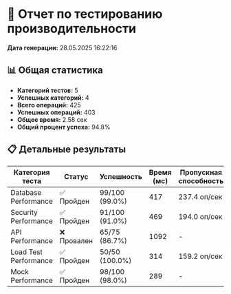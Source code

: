 # 🚀 Отчет по тестированию производительности

**Дата генерации:** 28.05.2025 16:22:16

## 📊 Общая статистика

- **Категорий тестов:** 5
- **Успешных категорий:** 4
- **Всего операций:** 425
- **Успешных операций:** 403
- **Общее время:** 2.58 сек
- **Общий процент успеха:** 94.8%

## 📋 Детальные результаты

| Категория теста | Статус | Успешность | Время (мс) | Пропускная способность |
|-----------------|--------|-----------|------------|----------------------|
| Database Performance | ✅ Пройден | 99/100 (99.0%) | 417 | 237.4 оп/сек |
| Security Performance | ✅ Пройден | 91/100 (91.0%) | 469 | 194.0 оп/сек |
| API Performance | ❌ Провален | 65/75 (86.7%) | 1092 | - |
| Load Test Performance | ✅ Пройден | 50/50 (100.0%) | 314 | 159.2 оп/сек |
| Mock Performance | ✅ Пройден | 98/100 (98.0%) | 289 | - |
